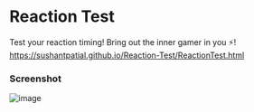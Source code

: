 # Reaction Test

Test your reaction timing! Bring out the inner gamer in you ⚡!
<br>
https://sushantpatial.github.io/Reaction-Test/ReactionTest.html

### Screenshot
![image](https://user-images.githubusercontent.com/84243683/129453503-ea99c667-42c9-4491-9ed4-8124aadf3299.png)
